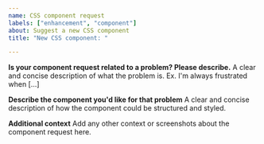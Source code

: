 ```yaml
---
name: CSS component request
labels: ["enhancement", "component"]
about: Suggest a new CSS component
title: "New CSS component: "

---
```


**Is your component request related to a problem? Please describe.**
A clear and concise description of what the problem is. Ex. I'm always frustrated when [...]

**Describe the component you'd like for that problem**
A clear and concise description of how the component could be structured and styled.

**Additional context**
Add any other context or screenshots about the component request here.

